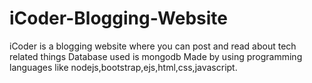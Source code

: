 # iCoder-Blogging-Website
iCoder is a blogging website where you can post and read about tech related things
Database used is mongodb
Made by using programming languages like nodejs,bootstrap,ejs,html,css,javascript.
